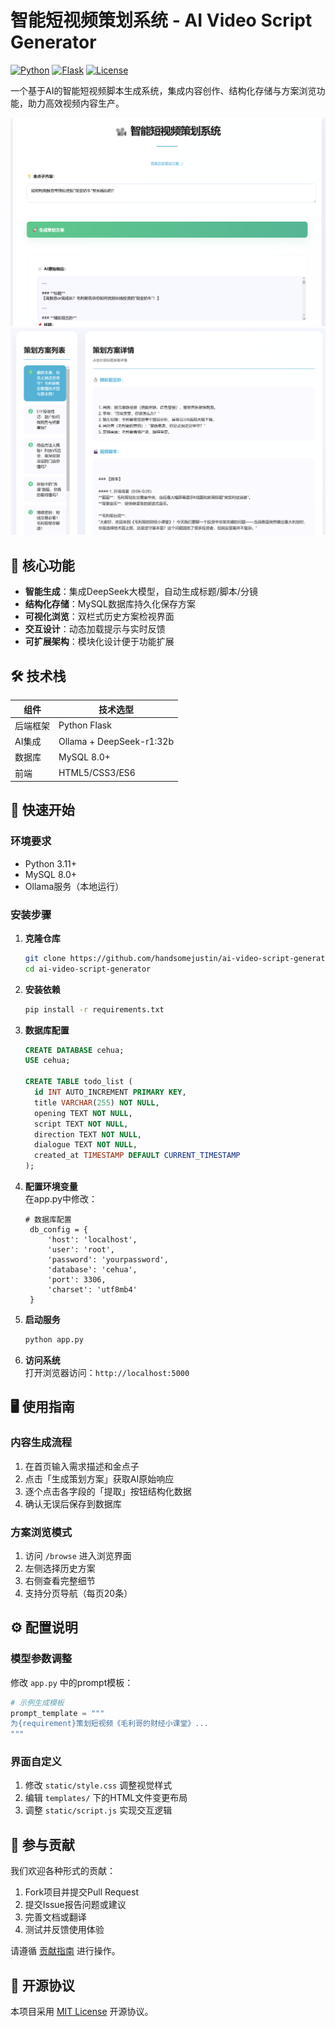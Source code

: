 # 智能短视频策划系统 - AI Video Script Generator

[![Python](https://img.shields.io/badge/Python-3.11%2B-blue)](https://www.python.org/)
[![Flask](https://img.shields.io/badge/Flask-2.0%2B-lightgrey)](https://flask.palletsprojects.com/)
[![License](https://img.shields.io/badge/License-MIT-green)](LICENSE)

一个基于AI的智能短视频脚本生成系统，集成内容创作、结构化存储与方案浏览功能，助力高效视频内容生产。

![系统界面截图](screen2.png)
![系统界面截图](screen.png)

## 🌟 核心功能

- **智能生成**：集成DeepSeek大模型，自动生成标题/脚本/分镜
- **结构化存储**：MySQL数据库持久化保存方案
- **可视化浏览**：双栏式历史方案检视界面
- **交互设计**：动态加载提示与实时反馈
- **可扩展架构**：模块化设计便于功能扩展

## 🛠️ 技术栈

| 组件          | 技术选型                  |
|---------------|--------------------------|
| 后端框架      | Python Flask             |
| AI集成        | Ollama + DeepSeek-r1:32b |
| 数据库        | MySQL 8.0+               |
| 前端          | HTML5/CSS3/ES6           |

## 🚀 快速开始

### 环境要求

- Python 3.11+
- MySQL 8.0+
- Ollama服务（本地运行）

### 安装步骤

1. **克隆仓库**
   ```bash
   git clone https://github.com/handsomejustin/ai-video-script-generator.git
   cd ai-video-script-generator
   ```

2. **安装依赖**
   ```bash
   pip install -r requirements.txt
   ```

3. **数据库配置**
   ```sql
   CREATE DATABASE cehua;
   USE cehua;
   
   CREATE TABLE todo_list (
     id INT AUTO_INCREMENT PRIMARY KEY,
     title VARCHAR(255) NOT NULL,
     opening TEXT NOT NULL,
     script TEXT NOT NULL,
     direction TEXT NOT NULL,
     dialogue TEXT NOT NULL,
     created_at TIMESTAMP DEFAULT CURRENT_TIMESTAMP
   );
   ```

4. **配置环境变量**  
   在app.py中修改：
   ```
   # 数据库配置
    db_config = {
        'host': 'localhost',
        'user': 'root',
        'password': 'yourpassword',
        'database': 'cehua',
        'port': 3306,
        'charset': 'utf8mb4'
    }
   ```

5. **启动服务**
   ```bash
   python app.py
   ```

6. **访问系统**  
   打开浏览器访问：`http://localhost:5000`

## 🖥️ 使用指南

### 内容生成流程
1. 在首页输入需求描述和金点子
2. 点击「生成策划方案」获取AI原始响应
3. 逐个点击各字段的「提取」按钮结构化数据
4. 确认无误后保存到数据库

### 方案浏览模式
1. 访问 `/browse` 进入浏览界面
2. 左侧选择历史方案
3. 右侧查看完整细节
4. 支持分页导航（每页20条）

## ⚙️ 配置说明

### 模型参数调整
修改 `app.py` 中的prompt模板：
```python
# 示例生成模板
prompt_template = """
为{requirement}策划短视频《毛利哥的财经小课堂》...
"""
```

### 界面自定义
1. 修改 `static/style.css` 调整视觉样式
2. 编辑 `templates/` 下的HTML文件变更布局
3. 调整 `static/script.js` 实现交互逻辑

## 🤝 参与贡献

我们欢迎各种形式的贡献：
1. Fork项目并提交Pull Request
2. 提交Issue报告问题或建议
3. 完善文档或翻译
4. 测试并反馈使用体验

请遵循 [贡献指南](CONTRIBUTING.md) 进行操作。

## 📄 开源协议

本项目采用 [MIT License](LICENSE) 开源协议。
